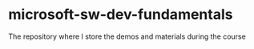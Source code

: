 # microsoft-sw-dev-fundamentals
The repository where I store the demos and materials during the course
